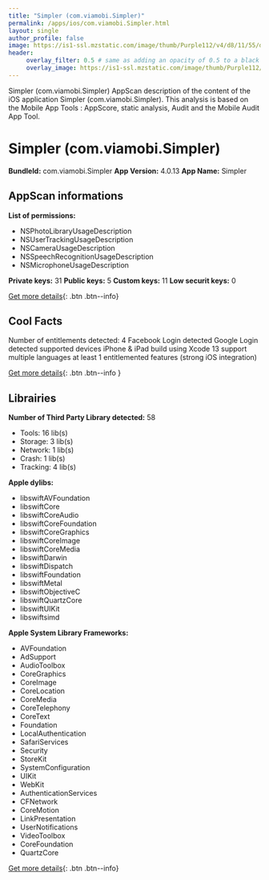 ```yaml
---
title: "Simpler (com.viamobi.Simpler)"
permalink: /apps/ios/com.viamobi.Simpler.html
layout: single
author_profile: false
image: https://is1-ssl.mzstatic.com/image/thumb/Purple112/v4/d8/11/55/d8115521-b1cf-1b53-9695-de32742217d8/AppIcon-0-0-1x_U007emarketing-0-0-0-7-0-0-sRGB-0-0-0-GLES2_U002c0-512MB-85-220-0-0.png/512x512bb.jpg
header: 
     overlay_filter: 0.5 # same as adding an opacity of 0.5 to a black background
     overlay_image: https://is1-ssl.mzstatic.com/image/thumb/Purple112/v4/d8/11/55/d8115521-b1cf-1b53-9695-de32742217d8/AppIcon-0-0-1x_U007emarketing-0-0-0-7-0-0-sRGB-0-0-0-GLES2_U002c0-512MB-85-220-0-0.png/512x512bb.jpg
---
```

Simpler (com.viamobi.Simpler) AppScan description of the content of the iOS application Simpler (com.viamobi.Simpler). This analysis is based on the Mobile App Tools : AppScore, static analysis, Audit and the Mobile Audit App Tool.

# Simpler (com.viamobi.Simpler)

**BundleId:** com.viamobi.Simpler
**App Version:** 4.0.13
**App Name:** Simpler


## AppScan informations 

**List of permissions:** 
- NSPhotoLibraryUsageDescription
- NSUserTrackingUsageDescription
- NSCameraUsageDescription
- NSSpeechRecognitionUsageDescription
- NSMicrophoneUsageDescription
  
  
**Private keys:** 31
**Public keys:** 5
**Custom keys:** 11
**Low securit keys:** 0
  
[Get more details](/pricing.html){: .btn .btn--info}

## Cool Facts

Number of entitlements detected: 4
Facebook Login detected
Google Login detected
supported devices iPhone & iPad
build using Xcode 13
support multiple languages
at least 1 entitlemented features (strong iOS integration)
  
[Get more details](/pricing.html){: .btn .btn--info }

## Librairies 
**Number of Third Party Library detected:** 58
- Tools: 16 lib(s)
- Storage: 3 lib(s)
- Network: 1 lib(s)
- Crash: 1 lib(s)
- Tracking: 4 lib(s)


**Apple dylibs:**
- libswiftAVFoundation
- libswiftCore
- libswiftCoreAudio
- libswiftCoreFoundation
- libswiftCoreGraphics
- libswiftCoreImage
- libswiftCoreMedia
- libswiftDarwin
- libswiftDispatch
- libswiftFoundation
- libswiftMetal
- libswiftObjectiveC
- libswiftQuartzCore
- libswiftUIKit
- libswiftsimd


**Apple System Library Frameworks:**
- AVFoundation
- AdSupport
- AudioToolbox
- CoreGraphics
- CoreImage
- CoreLocation
- CoreMedia
- CoreTelephony
- CoreText
- Foundation
- LocalAuthentication
- SafariServices
- Security
- StoreKit
- SystemConfiguration
- UIKit
- WebKit
- AuthenticationServices
- CFNetwork
- CoreMotion
- LinkPresentation
- UserNotifications
- VideoToolbox
- CoreFoundation
- QuartzCore


  
[Get more details](/pricing.html){: .btn .btn--info}

